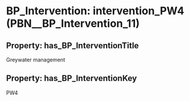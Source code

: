# BP_Intervention: __intervention_PW4__ (PBN__BP_Intervention_11)

## Property: has_BP_InterventionTitle

Greywater management

## Property: has_BP_InterventionKey

PW4


